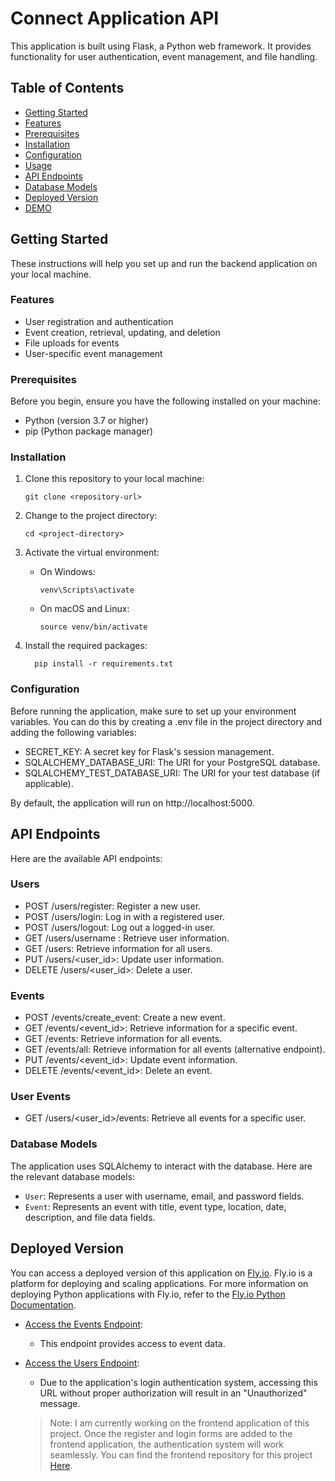 # Connect Application API

This application is built using Flask, a Python web framework. It provides functionality for user authentication, event management, and file handling.

## Table of Contents
- [Getting Started](#getting-started)
- [Features](#features)
- [Prerequisites](#prerequisites)
- [Installation](#installation)
- [Configuration](#configuration)
- [Usage](#usage)
- [API Endpoints](#api-endpoints)
- [Database Models](#database-models)
- [Deployed Version](#deployed-version)
- [DEMO](https://www.youtube.com/watch?v=Kvo4XRs--YE)

## Getting Started

These instructions will help you set up and run the backend application on your local machine.

### Features

- User registration and authentication
- Event creation, retrieval, updating, and deletion
- File uploads for events
- User-specific event management

### Prerequisites

Before you begin, ensure you have the following installed on your machine:

- Python (version 3.7 or higher)
- pip (Python package manager)

### Installation

1. Clone this repository to your local machine:

   ```shell
   git clone <repository-url>

2. Change to the project directory:
   ```shell
   cd <project-directory>

3. Activate the virtual environment:
   - On Windows:
      ```shell
      venv\Scripts\activate
   - On macOS and Linux:
     ```shell
     source venv/bin/activate

4. Install the required packages:
   ```shell
     pip install -r requirements.txt

### Configuration
Before running the application, make sure to set up your environment variables. You can do this by creating a .env file in the project directory and adding the following variables:

- SECRET_KEY: A secret key for Flask's session management.
- SQLALCHEMY_DATABASE_URI: The URI for your PostgreSQL database.
- SQLALCHEMY_TEST_DATABASE_URI: The URI for your test database (if applicable).

By default, the application will run on http://localhost:5000.

## API Endpoints
Here are the available API endpoints:

### Users
- POST /users/register: Register a new user.
- POST /users/login: Log in with a registered user.
- POST /users/logout: Log out a logged-in user.
- GET /users/username : Retrieve user information.
- GET /users: Retrieve information for all users.
- PUT /users/<user_id>: Update user information.
- DELETE /users/<user_id>: Delete a user.

### Events
- POST /events/create_event: Create a new event.
- GET /events/<event_id>: Retrieve information for a specific event.
- GET /events: Retrieve information for all events.
- GET /events/all: Retrieve information for all events (alternative endpoint).
- PUT /events/<event_id>: Update event information.
- DELETE /events/<event_id>: Delete an event.

### User Events
- GET /users/<user_id>/events: Retrieve all events for a specific user.

### Database Models
The application uses SQLAlchemy to interact with the database. Here are the relevant database models:

- `User`: Represents a user with username, email, and password fields.
- `Event`: Represents an event with title, event type, location, date, description, and file data fields.

## Deployed Version

You can access a deployed version of this application on [Fly.io](https://fly.io). Fly.io is a platform for deploying and scaling applications. For more information on deploying Python applications with Fly.io, refer to the [Fly.io Python Documentation](https://fly.io/docs/languages-and-frameworks/python/).

- [Access the Events Endpoint](https://icy-surf-5897.fly.dev/events):
  - This endpoint provides access to event data.

- [Access the Users Endpoint](https://icy-surf-5897.fly.dev/users):
  - Due to the application's login authentication system, accessing this URL without proper authorization will result in an "Unauthorized" message. 

  > Note: I am currently working on the frontend application of this project. Once the register and login forms are added to the frontend application, the authentication system will work seamlessly. You can find the frontend repository for this project [Here](https://github.com/doinyco/connect-application-frontend).
